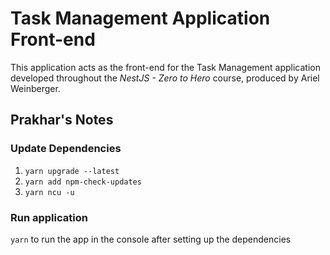 # Task Management Application Front-end

This application acts as the front-end for the Task Management application developed throughout the *NestJS - Zero to Hero* course, produced by Ariel Weinberger.

## Prakhar's Notes

### Update Dependencies
1. `yarn upgrade --latest`
2. `yarn add npm-check-updates`
3. `yarn ncu -u`

### Run application
`yarn` to run the app in the console after setting up the dependencies